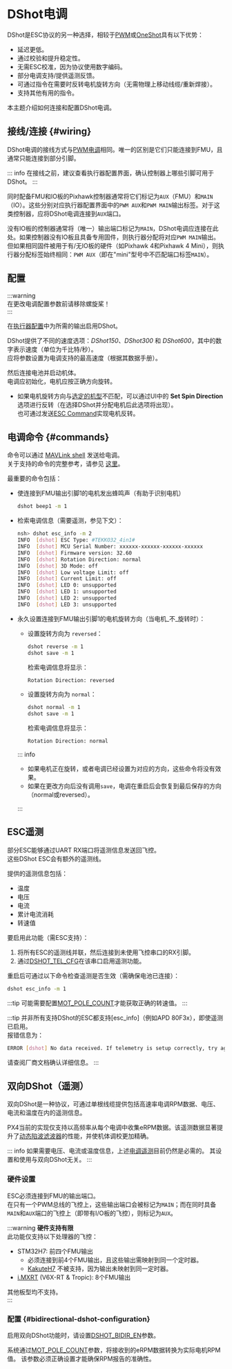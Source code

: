 

# DShot电调

DShot是ESC协议的另一种选择，相较于[PWM](../peripherals/pwm_escs_and_servo.md)或[OneShot](../peripherals/oneshot.md)具有以下优势：

- 延迟更低。
- 通过校验和提升稳定性。
- 无需ESC校准，因为协议使用数字编码。
- 部分电调支持/提供遥测反馈。
- 可通过指令在需要时反转电机旋转方向（无需物理上移动线缆/重新焊接）。
- 支持其他有用的指令。

本主题介绍如何连接和配置DShot电调。

## 接线/连接 {#wiring}

DShot电调的接线方式与[PWM电调](pwm_escs_and_servo.md)相同。唯一的区别是它们只能连接到FMU，且通常只能连接到部分引脚。

::: info
在接线之前，建议查看执行器配置界面，确认控制器上哪些引脚可用于DShot。
:::

同时配备FMU和IO板的Pixhawk控制器通常将它们标记为`AUX`（FMU）和`MAIN`（IO）。这些分别对应执行器配置界面中的`PWM AUX`和`PWM MAIN`输出标签。对于这类控制器，应将DShot电调连接到`AUX`端口。

没有IO板的控制器通常将（唯一）输出端口标记为`MAIN`，DShot电调应连接在此处。如果控制器没有IO板且具备专用固件，则执行器分配将对应`PWM MAIN`输出。但如果相同固件被用于有/无IO板的硬件（如Pixhawk 4和Pixhawk 4 Mini），则执行器分配标签始终相同：`PWM AUX`（即在"mini"型号中不匹配端口标签`MAIN`）。

## 配置

:::warning  
在更改电调配置参数前请移除螺旋桨！  
:::

在[执行器配置](../config/actuators.md)中为所需的输出启用DShot。

DShot提供了不同的速度选项：_DShot150_、_DShot300_ 和 _DShot600_，其中的数字表示速度（单位为千比特/秒）。  
应将参数设置为电调支持的最高速度（根据其数据手册）。

然后连接电池并启动机体。  
电调应初始化，电机应按正确方向旋转。

- 如果电机旋转方向与[选定的机型](../airframes/airframe_reference.md)不匹配，可以通过UI中的 **Set Spin Direction** 选项进行反转（在选择DShot并分配电机后此选项将出现）。  
  也可通过发送[ESC Command](#commands)实现电机反转。

## 电调命令 {#commands}

命令可以通过 [MAVLink shell](../debug/mavlink_shell.md) 发送给电调。  
关于支持的命令的完整参考，请参见 [这里](../modules/modules_driver.md#dshot)。

最重要的命令包括：

- 使连接到FMU输出引脚1的电机发出蜂鸣声（有助于识别电机）

  ```sh
  dshot beep1 -m 1
  ```

- 检索电调信息（需要遥测，参见下文）：

  ```sh
  nsh> dshot esc_info -m 2
  INFO  [dshot] ESC Type: #TEKKO32_4in1#
  INFO  [dshot] MCU Serial Number: xxxxxx-xxxxxx-xxxxxx-xxxxxx
  INFO  [dshot] Firmware version: 32.60
  INFO  [dshot] Rotation Direction: normal
  INFO  [dshot] 3D Mode: off
  INFO  [dshot] Low voltage Limit: off
  INFO  [dshot] Current Limit: off
  INFO  [dshot] LED 0: unsupported
  INFO  [dshot] LED 1: unsupported
  INFO  [dshot] LED 2: unsupported
  INFO  [dshot] LED 3: unsupported
  ```

- 永久设置连接到FMU输出引脚1的电机旋转方向（当电机_不_旋转时）：

  - 设置旋转方向为 `reversed`：

    ```sh
    dshot reverse -m 1
    dshot save -m 1
    ```

    检索电调信息将显示：

    ```sh
    Rotation Direction: reversed
    ```

  - 设置旋转方向为 `normal`：

    ```sh
    dshot normal -m 1
    dshot save -m 1
    ```

    检索电调信息将显示：

    ```sh
    Rotation Direction: normal
    ```

  ::: info

  - 如果电机正在旋转，或者电调已经设置为对应的方向，这些命令将没有效果。
  - 如果在更改方向后没有调用`save`，电调在重启后会恢复到最后保存的方向（normal或reversed）。

  :::

## ESC遥测

部分ESC能够通过UART RX端口将遥测信息发送回飞控。  
这些DShot ESC会有额外的遥测线。

提供的遥测信息包括：

- 温度  
- 电压  
- 电流  
- 累计电流消耗  
- 转速值  

要启用此功能（需ESC支持）：

1. 将所有ESC的遥测线并联，然后连接到未使用飞控串口的RX引脚。  
1. 通过[DSHOT_TEL_CFG](../advanced_config/parameter_reference.md#DSHOT_TEL_CFG)在该串口启用遥测功能。  

重启后可通过以下命令检查遥测是否生效（需确保电池已连接）：

```sh
dshot esc_info -m 1
```

:::tip
可能需要配置[MOT_POLE_COUNT](../advanced_config/parameter_reference.md#MOT_POLE_COUNT)才能获取正确的转速值。
:::

:::tip
并非所有支持DShot的ESC都支持[esc_info]（例如APD 80F3x），即使遥测已启用。  
报错信息为：

```sh
ERROR [dshot] No data received. If telemetry is setup correctly, try again.
```

请查阅厂商文档确认详细信息。
:::

## 双向DShot（遥测）

<Badge type="tip" text="PX4 v1.16" />

双向DShot是一种协议，可通过单根线缆提供包括高速率电调RPM数据、电压、电流和温度在内的遥测信息。

PX4当前的实现仅支持以高频率从每个电调中收集eRPM数据。该遥测数据显著提升了[动态陷波滤波器](../config_mc/filter_tuning.md#dynamic-notch-filters)的性能，并使机体调校更加精确。

::: info
如果需要电压、电流或温度信息，上述[电调遥测](#ESC遥测)目前仍然是必需的。
其设置和使用与双向DShot无关。
:::

### 硬件设置

ESC必须连接到FMU的输出端口。  
在只有一个PWM总线的飞控上，这些输出端口会被标记为`MAIN`；而在同时具备`MAIN`和`AUX`端口的飞控上（即带有I/O板的飞控），则标记为`AUX`。

:::warning **硬件支持有限**  
此功能仅支持以下处理器的飞控：  

- STM32H7: 前四个FMU输出  
  - 必须连接到前4个FMU输出，且这些输出需映射到同一个定时器。  
  - [KakuteH7](../flight_controller/kakuteh7v2.md) 不被支持，因为输出未映射到同一定时器。  
- [i.MXRT](../flight_controller/nxp_mr_vmu_rt1176.md) (V6X-RT & Tropic): 8个FMU输出  

其他板型均不支持。  
:::

### 配置 {#bidirectional-dshot-configuration}

启用双向DShot功能时，请设置[DSHOT_BIDIR_EN](../advanced_config/parameter_reference.md#DSHOT_BIDIR_EN)参数。

系统通过[MOT_POLE_COUNT](../advanced_config/parameter_reference.md#MOT_POLE_COUNT)参数，将接收到的eRPM数据转换为实际电机RPM值。
该参数必须正确设置才能确保RPM报告的准确性。